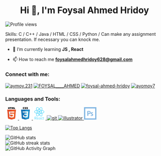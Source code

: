 


<h1 align="center">Hi 👋, I'm Foysal Ahmed Hridoy</h1>


![Profile views](https://gpvc.arturio.dev/foysal231) 


Skills: C / C++ / Java / HTML / CSS / Python / Can make any assignment presentation. If necessary you can knock me.
 
- 🌱 I’m currently learning **JS , React**

- 📫 How to reach me **foysalahmedhridoy628@gmail.com**


<h3 align="left">Connect with me:</h3>
<p align="left">
<a href="https://fb.com/aymoy.231" target="blank"><img align="center" src="https://raw.githubusercontent.com/rahuldkjain/github-profile-readme-generator/master/src/images/icons/Social/facebook.svg" alt="aymoy.231" height="30" width="40" /></a>
<a href="https://twitter.com/FOYSAL____AHMED" target="blank"><img align="center" src="https://raw.githubusercontent.com/rahuldkjain/github-profile-readme-generator/master/src/images/icons/Social/twitter.svg" alt="FOYSAL____AHMED" height="30" width="40" /></a>
<a href="https://linkedin.com/in/foysal-ahmed-hridoy" target="blank"><img align="center" src="https://raw.githubusercontent.com/rahuldkjain/github-profile-readme-generator/master/src/images/icons/Social/linked-in-alt.svg" alt="foysal-ahmed-hridoy" height="30" width="40" /></a>
<a href="https://instagram.com/ayomoy7" target="blank"><img align="center" src="https://raw.githubusercontent.com/rahuldkjain/github-profile-readme-generator/master/src/images/icons/Social/instagram.svg" alt="ayomoy7" height="30" width="40" /></a>
</p>

<h3 align="left">Languages and Tools:</h3>
<p align="left"> 
<a href="https://www.w3.org/html/" target="_blank"> <img src="https://raw.githubusercontent.com/devicons/devicon/master/icons/html5/html5-original-wordmark.svg" alt="html5" width="40" height="40"/> </a> 
<a href="https://www.w3schools.com/css/" target="_blank"> <img src="https://raw.githubusercontent.com/devicons/devicon/master/icons/css3/css3-original-wordmark.svg" alt="css3" width="40" height="40"/> </a>  
<a href="https://reactjs.org/" target="_blank"> <img src="https://raw.githubusercontent.com/devicons/devicon/master/icons/react/react-original-wordmark.svg" alt="react" width="40" height="40"/> </a> 
<a href="https://git-scm.com/" target="_blank"> <img src="https://www.vectorlogo.zone/logos/git-scm/git-scm-icon.svg" alt="git" width="40" height="40"/> </a> 
<a href="https://www.adobe.com/in/products/illustrator.html" target="_blank"> <img src="https://www.vectorlogo.zone/logos/adobe_illustrator/adobe_illustrator-icon.svg" alt="illustrator" width="40" height="40"/> </a> 
<a href="https://www.photoshop.com/en" target="_blank"> <img src="https://raw.githubusercontent.com/devicons/devicon/master/icons/photoshop/photoshop-line.svg" alt="photoshop" width="40" height="40"/> </a> 
</p>

[![Top Langs](https://github-readme-stats.vercel.app/api/top-langs/?username=foysal231)](https://github.com/anuraghazra/github-readme-stats)

![GitHub stats](https://github-readme-stats.vercel.app/api?username=foysal231&show_icons=true)  
![GitHub streak stats](https://github-readme-streak-stats.herokuapp.com/?user=foysal231)  
![GitHub Activity Graph](https://activity-graph.herokuapp.com/graph?username=foysal231)  
